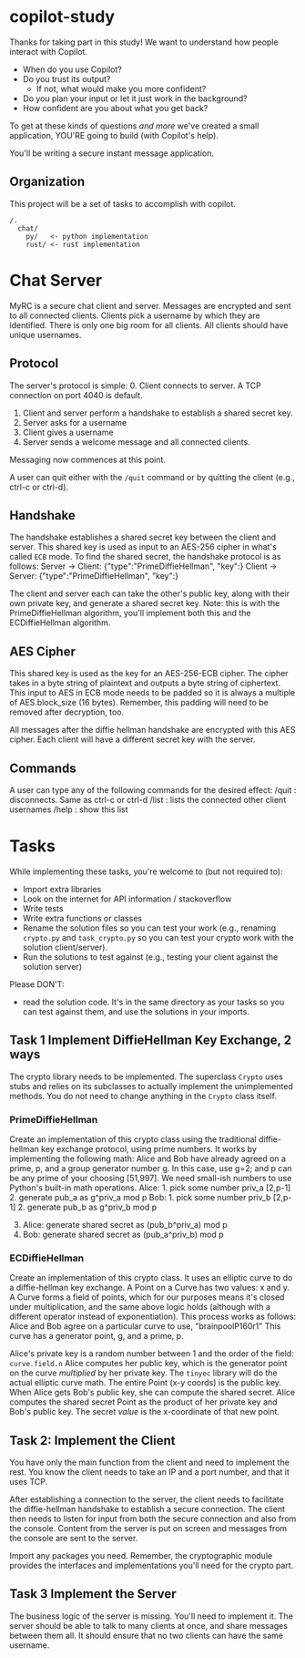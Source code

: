 # copilot-study
Thanks for taking part in this study!
We want to understand how people interact with Copilot.
- When do you use Copilot?
- Do you trust its output?
  - If not, what would make you more confident?
- Do you plan your input or let it just work in the background?
- How confident are you about what you get back?

To get at these kinds of questions *and more* we've created a small application,
YOU'RE going to build (with Copilot's help).

You'll be writing a secure instant message application.

## Organization
This project will be a set of tasks to accomplish with copilot.
```
/.
  chat/
    py/   <- python implementation
    rust/ <- rust implementation
```

# Chat Server
MyRC is a secure chat client and server. Messages are encrypted and sent to all
connected clients. Clients pick a username by which they are identified. There
is only one big room for all clients. All clients should have unique usernames.

## Protocol
The server's protocol is simple:
0. Client connects to server. A TCP connection on port 4040 is default.
1. Client and server perform a handshake to establish a shared secret key.
2. Server asks for a username
3. Client gives a username
4. Server sends a welcome message and all connected clients.

Messaging now commences at this point.

A user can quit either with the `/quit` command or by quitting the client (e.g.,
ctrl-c or ctrl-d).

## Handshake
The handshake establishes a shared secret key between the client and server.
This shared key is used as input to an AES-256 cipher in what's called `ECB`
mode. To find the shared secret, the handshake protocol is as follows:
Server -> Client:
{"type":"PrimeDiffieHellman", "key":<public-key-as-int>}
Client -> Server:
{"type":"PrimeDiffieHellman", "key":<public-key-as-int>}

The client and server each can take the other's public key, along with their own
private key, and generate a shared secret key.
Note: this is with the PrimeDiffieHellman algorithm, you'll implement both this
and the ECDiffieHellman algorithm.

## AES Cipher
This shared key is used as the key for an AES-256-ECB cipher.
The cipher takes in a byte string of plaintext and outputs a byte string of
ciphertext. This input to AES in ECB mode needs to be padded so it is always a
multiple of AES.block_size (16 bytes). Remember, this padding will need to be
removed after decryption, too.

All messages after the diffie hellman handshake are encrypted with this AES
cipher. Each client will have a different secret key with the server.

## Commands
A user can type any of the following commands for the desired effect:
/quit : disconnects. Same as ctrl-c or ctrl-d
/list : lists the connected other client usernames
/help : show this list


# Tasks
While implementing these tasks, you're welcome to (but not required to):
- Import extra libraries
- Look on the internet for API information / stackoverflow
- Write tests
- Write extra functions or classes
- Rename the solution files so you can test your work (e.g., renaming
  `crypto.py` and `task_crypto.py` so you can test your crypto work with the
  solution client/server).
- Run the solutions to test against (e.g., testing your client against the
  solution server)

Please DON'T:
- read the solution code. It's in the same directory as your tasks so you can
  test against them, and use the solutions in your imports.

## Task 1 Implement DiffieHellman Key Exchange, 2 ways
The crypto library needs to be implemented.
The superclass `Crypto` uses stubs and relies on its subclasses to actually
implement the unimplemented methods. You do not need to change anything in the
`Crypto` class itself.
### PrimeDiffieHellman
Create an implementation of this crypto class
using the traditional diffie-hellman key exchange protocol,
using prime numbers.
It works by implementing the following math:
Alice and Bob have already agreed on a prime, p, and a group generator number g.
    In this case, use g=2; and p can be any prime of your choosing
    [51,997]. We need small-ish numbers to use Python's built-in math
    operations.
Alice:
    1. pick some number priv_a [2,p-1]
    2. generate pub_a as g^priv_a mod p
Bob:
    1. pick some number priv_b [2,p-1]
    2. generate pub_b as g^priv_b mod p

3. Alice: generate shared secret as (pub_b^priv_a) mod p
3. Bob: generate shared secret as (pub_a^priv_b) mod p

### ECDiffieHellman
Create an implementation of this crypto class.
It uses an elliptic curve to do a diffie-hellman key exchange.
A Point on a Curve has two values: x and y.
A Curve forms a field of points, which for our purposes means it's
closed under multiplication, and the same above logic holds (although with a
different operator instead of exponentiation).
This process works as follows:
Alice and Bob agree on a particular curve to use, "brainpoolP160r1"
This curve has a generator point, g, and a prime, p.

Alice's private key is a random number between 1 and the order of the field: `curve.field.n`
Alice computes her public key, which is the generator point on the curve
*multiplied* by her private key. The `tinyec` library will do the actual
elliptic curve math. The entire Point (x-y coords) is the public key.
When Alice gets Bob's public key, she can compute the shared secret.
Alice computes the shared secret Point as the product of her private key
and Bob's public key. The secret _value_ is the x-coordinate of that new point.

## Task 2: Implement the Client
You have only the main function from the client and need to implement the rest.
You know the client needs to take an IP and a port number, and that it uses TCP.

After establishing a connection to the server, the client needs to facilitate
the diffie-hellman handshake to establish a secure connection. The client then
needs to listen for input from both the secure connection and also from the
console. Content from the server is put on screen and messages from the console
are sent to the server.

Import any packages you need. Remember, the cryptographic module provides the
interfaces and implementations you'll need for the crypto part.

## Task 3 Implement the Server
The business logic of the server is missing. You'll need to implement it.
The server should be able to talk to many clients at once, and share messages
between them all. It should ensure that no two clients can have the same
username.